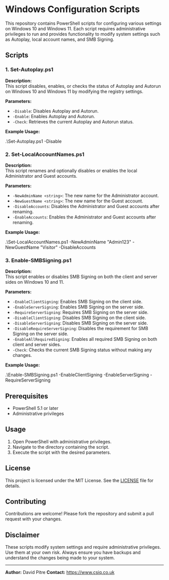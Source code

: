 # Windows Configuration Scripts

This repository contains PowerShell scripts for configuring various settings on Windows 10 and Windows 11. Each script requires administrative privileges to run and provides functionality to modify system settings such as Autoplay, local account names, and SMB Signing.

## Scripts

### 1. Set-Autoplay.ps1

**Description:**  
This script disables, enables, or checks the status of Autoplay and Autorun on Windows 10 and Windows 11 by modifying the registry settings.

**Parameters:**
- `-Disable`: Disables Autoplay and Autorun.
- `-Enable`: Enables Autoplay and Autorun.
- `-Check`: Retrieves the current Autoplay and Autorun status.

**Example Usage:**

.\Set-Autoplay.ps1 -Disable


### 2. Set-LocalAccountNames.ps1

**Description:**  
This script renames and optionally disables or enables the local Administrator and Guest accounts.

**Parameters:**
- `-NewAdminName <string>`: The new name for the Administrator account.
- `-NewGuestName <string>`: The new name for the Guest account.
- `-DisableAccounts`: Disables the Administrator and Guest accounts after renaming.
- `-EnableAccounts`: Enables the Administrator and Guest accounts after renaming.

**Example Usage:**

.\Set-LocalAccountNames.ps1 -NewAdminName "Admin123" -NewGuestName "Visitor" -DisableAccounts


### 3. Enable-SMBSigning.ps1

**Description:**  
This script enables or disables SMB Signing on both the client and server sides on Windows 10 and 11.

**Parameters:**
- `-EnableClientSigning`: Enables SMB Signing on the client side.
- `-EnableServerSigning`: Enables SMB Signing on the server side.
- `-RequireServerSigning`: Requires SMB Signing on the server side.
- `-DisableClientSigning`: Disables SMB Signing on the client side.
- `-DisableServerSigning`: Disables SMB Signing on the server side.
- `-DisableRequireServerSigning`: Disables the requirement for SMB Signing on the server side.
- `-EnableAllRequiredSigning`: Enables all required SMB Signing on both client and server sides.
- `-Check`: Checks the current SMB Signing status without making any changes.

**Example Usage:**

.\Enable-SMBSigning.ps1 -EnableClientSigning -EnableServerSigning -RequireServerSigning

## Prerequisites

- PowerShell 5.1 or later
- Administrative privileges

## Usage

1. Open PowerShell with administrative privileges.
2. Navigate to the directory containing the script.
3. Execute the script with the desired parameters.

## License

This project is licensed under the MIT License. See the [LICENSE](LICENSE) file for details.

## Contributing

Contributions are welcome! Please fork the repository and submit a pull request with your changes.

## Disclaimer

These scripts modify system settings and require administrative privileges. Use them at your own risk. Always ensure you have backups and understand the changes being made to your system.

---

**Author:** David Pitre
**Contact:** https://www.csiq.co.uk
